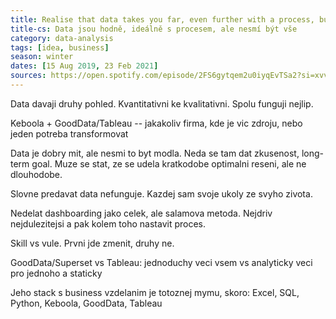 ```yaml
---
title: Realise that data takes you far, even further with a process, but shoul never be everything
title-cs: Data jsou hodně, ideálně s procesem, ale nesmí být vše
category: data-analysis
tags: [idea, business]
season: winter
dates: [15 Aug 2019, 23 Feb 2021]
sources: https://open.spotify.com/episode/2FS6gytqem2u0iyqEvTSa2?si=xvv9pvTRRXCpihwqzaaSng
---
```


Data davaji druhy pohled. Kvantitativni ke kvalitativni. Spolu funguji nejlip.

Keboola + GoodData/Tableau -- jakakoliv firma, kde je vic zdroju, nebo jeden potreba transformovat

Data je dobry mit, ale nesmi to byt modla. Neda se tam dat zkusenost, long-term goal. Muze se stat, ze se udela kratkodobe optimalni reseni, ale ne dlouhodobe.

Slovne predavat data nefunguje. Kazdej sam svoje ukoly ze svyho zivota.

Nedelat dashboarding jako celek, ale salamova metoda. Nejdriv nejdulezitejsi a pak kolem toho nastavit proces.

Skill vs vule. Prvni jde zmenit, druhy ne.

GoodData/Superset vs Tableau: jednoduchy veci vsem vs analyticky veci pro jednoho a staticky

Jeho stack s business vzdelanim je totoznej mymu, skoro: Excel, SQL, Python, Keboola, GoodData, Tableau